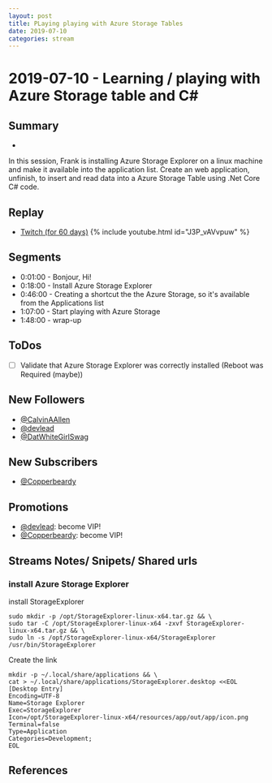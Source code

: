 ```yaml
---
layout: post
title: PLaying playing with Azure Storage Tables
date: 2019-07-10
categories: stream
---
```



# 2019-07-10 - Learning / playing with  Azure Storage table and C# 

## Summary
-

In this session, Frank is installing Azure Storage Explorer on a linux machine and make it available into the application list. Create an web application, unfinish, to insert and read data into a Azure Storage Table using .Net Core C# code. 

## Replay


- [Twitch (for 60 days)](https://www.twitch.tv/videos/450796119)
{% include youtube.html id="J3P_vAVvpuw" %}
<br/><!--more-->


Segments
--------

- 0:01:00 - Bonjour, Hi!
- 0:18:00 - Install Azure Storage Explorer
- 0:46:00 - Creating a shortcut the the Azure Storage, so it's available from the Applications list
- 1:07:00  - Start playing with Azure Storage
- 1:48:00 - wrap-up


ToDos
-----
- [ ] Validate that Azure Storage Explorer was correctly installed (Reboot was Required (maybe))


New Followers
-------------

- [@CalvinAAllen](https://www.twitch.tv/CalvinAAllen)
- [@devlead](https://www.twitch.tv/devlead)
- [@DatWhiteGirlSwag](https://www.twitch.tv/DatWhiteGirlSwag)


New Subscribers
---------------

- [@Copperbeardy](https://www.twitch.tv/Copperbeardy)


Promotions
------

- [@devlead](https://www.twitch.tv/devlead):  become VIP!
- [@Copperbeardy](https://www.twitch.tv/Copperbeardy):  become VIP!



Streams Notes/ Snipets/ Shared urls
-----------------------------------

### install Azure Storage Explorer

install StorageExplorer

    sudo mkdir -p /opt/StorageExplorer-linux-x64.tar.gz && \
    sudo tar -C /opt/StorageExplorer-linux-x64 -zxvf StorageExplorer-linux-x64.tar.gz && \
    sudo ln -s /opt/StorageExplorer-linux-x64/StorageExplorer /usr/bin/StorageExplorer

Create the link

    mkdir -p ~/.local/share/applications && \
    cat > ~/.local/share/applications/StorageExplorer.desktop <<EOL
    [Desktop Entry]
    Encoding=UTF-8
    Name=Storage Explorer
    Exec=StorageExplorer
    Icon=/opt/StorageExplorer-linux-x64/resources/app/out/app/icon.png
    Terminal=false
    Type=Application
    Categories=Development;
    EOL



References
----------

